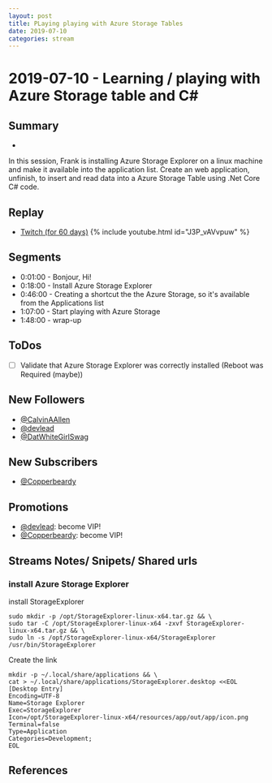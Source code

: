 ```yaml
---
layout: post
title: PLaying playing with Azure Storage Tables
date: 2019-07-10
categories: stream
---
```



# 2019-07-10 - Learning / playing with  Azure Storage table and C# 

## Summary
-

In this session, Frank is installing Azure Storage Explorer on a linux machine and make it available into the application list. Create an web application, unfinish, to insert and read data into a Azure Storage Table using .Net Core C# code. 

## Replay


- [Twitch (for 60 days)](https://www.twitch.tv/videos/450796119)
{% include youtube.html id="J3P_vAVvpuw" %}
<br/><!--more-->


Segments
--------

- 0:01:00 - Bonjour, Hi!
- 0:18:00 - Install Azure Storage Explorer
- 0:46:00 - Creating a shortcut the the Azure Storage, so it's available from the Applications list
- 1:07:00  - Start playing with Azure Storage
- 1:48:00 - wrap-up


ToDos
-----
- [ ] Validate that Azure Storage Explorer was correctly installed (Reboot was Required (maybe))


New Followers
-------------

- [@CalvinAAllen](https://www.twitch.tv/CalvinAAllen)
- [@devlead](https://www.twitch.tv/devlead)
- [@DatWhiteGirlSwag](https://www.twitch.tv/DatWhiteGirlSwag)


New Subscribers
---------------

- [@Copperbeardy](https://www.twitch.tv/Copperbeardy)


Promotions
------

- [@devlead](https://www.twitch.tv/devlead):  become VIP!
- [@Copperbeardy](https://www.twitch.tv/Copperbeardy):  become VIP!



Streams Notes/ Snipets/ Shared urls
-----------------------------------

### install Azure Storage Explorer

install StorageExplorer

    sudo mkdir -p /opt/StorageExplorer-linux-x64.tar.gz && \
    sudo tar -C /opt/StorageExplorer-linux-x64 -zxvf StorageExplorer-linux-x64.tar.gz && \
    sudo ln -s /opt/StorageExplorer-linux-x64/StorageExplorer /usr/bin/StorageExplorer

Create the link

    mkdir -p ~/.local/share/applications && \
    cat > ~/.local/share/applications/StorageExplorer.desktop <<EOL
    [Desktop Entry]
    Encoding=UTF-8
    Name=Storage Explorer
    Exec=StorageExplorer
    Icon=/opt/StorageExplorer-linux-x64/resources/app/out/app/icon.png
    Terminal=false
    Type=Application
    Categories=Development;
    EOL



References
----------

